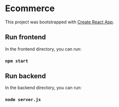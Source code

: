 # Ecommerce

This project was bootstrapped with [Create React App](https://github.com/facebook/create-react-app).

## Run frontend

In the frontend directory, you can run:

### `npm start`

## Run backend

In the backend directory, you can run:

### `node server.js`